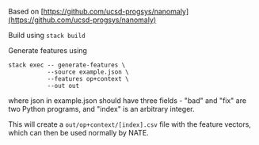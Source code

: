 Based on [https://github.com/ucsd-progsys/nanomaly](https://github.com/ucsd-progsys/nanomaly)

Build using `stack build`

Generate features using

```
stack exec -- generate-features \
           --source example.json \
           --features op+context \
           --out out
```

where json in example.json should have three fields - "bad" and "fix" are two Python programs, and "index" is an arbitrary integer.

This will create a `out/op+context/[index].csv` file with the feature vectors, which can then be used normally by NATE.
